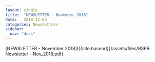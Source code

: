 ```yaml
---
layout: single
title:  "NEWSLETTER - November 2018"
date:   2018-12-03
categories: Newsletters
sidebar:
  nav: "docs"
---
```




[NEWSLETTER - November 2018]({{site.baseurl}}/assets/files/BSPR Newsletter - Nov_2018.pdf)